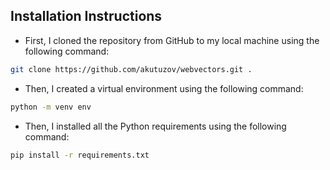 ## Installation Instructions

* First, I cloned the repository from GitHub to my local machine using the following command:
```bash
git clone https://github.com/akutuzov/webvectors.git .
```
* Then, I created a virtual environment using the following command:
```bash
python -m venv env
```
* Then, I installed all the Python requirements using the following command:
```bash
pip install -r requirements.txt
```